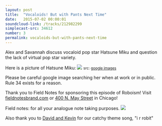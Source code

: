 ```yaml
---
layout: post
title:  "Vocaloids! But with Pants Next Time"
date:   2015-07-02 00:00:01
soundcloud-link: /tracks/212982299
simplecast-src: 34612
number: 3
permalink: vocaloids-but-with-pants-next-time
---
```


Alex and Savannah discuss vocaloid pop star Hatsune Miku and question the lack of virtual pop star variety.

Here is a picture of Hatsune Miku:
<img src="../img/03/hatsune-miku.png">
<small>src: <a href="http://google.com">google images</a></small>

Please be careful google image searching her when at work or in public. Rule 34 exists for a reason.

Thank you to Field Notes for sponsoring this episode of Roboism! Visit <a href="http://fieldnotesbrand.com/">fieldnotesbrand.com</a> or <a href="https://www.google.com/maps/place/400+N+May+St,+Chicago,+IL+60642/@41.889238,-87.656064,17z/data=!3m1!4b1!4m2!3m1!1s0x880e2cd65b90cd25:0xde349d43ce0801d7">400 N. May Street</a> in Chicago!

Field notes: for all your analogue note taking purposes.
<img src="../img/03/field-notes-and-2xl.jpg">

Also thank you to <a href="http://davidandkevin.bandcamp.com/">David and Kevin</a> for our catchy theme song, "i r robit"

